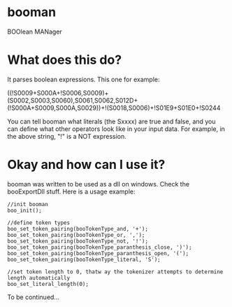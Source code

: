 # booman
BOOlean MANager

# What does this do?
It parses boolean expressions. This one for example:

((!S0009+S000A+!S0006,S0009)+(S0002,S0003,S0060),S0061,S0062,S012D+(!S000A+S0009,S000A,S0029))+!(S0018,S0006)+!S01E9+S01E0+!S0244

You can tell booman what literals (the Sxxxx) are true and false, and you can define what other operators look like in your input data. For example, in the above string, "!" is a NOT expression.

# Okay and how can I use it?

booman was written to be used as a dll on windows. Check the booExportDll stuff. Here is a usage example:

    //init booman
    boo_init();
    
    //define token types
    boo_set_token_pairing(booTokenType_and, '+');
    boo_set_token_pairing(booTokenType_or, ',');
    boo_set_token_pairing(booTokenType_not, '!');
    boo_set_token_pairing(booTokenType_paranthesis_close, ')');
    boo_set_token_pairing(booTokenType_paranthesis_open, '(');
    boo_set_token_pairing(booTokenType_literal, 'S');
    
    //set token length to 0, thatw ay the tokenizer attempts to determine length automatically
    boo_set_literal_length(0);
    
    
    
To be continued...
    
